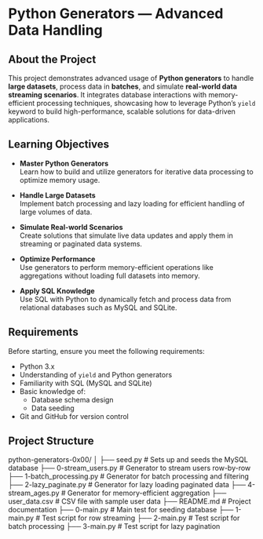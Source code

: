 # Python Generators — Advanced Data Handling

## About the Project

This project demonstrates advanced usage of **Python generators** to handle **large datasets**, process data in **batches**, and simulate **real-world data streaming scenarios**. It integrates database interactions with memory-efficient processing techniques, showcasing how to leverage Python’s `yield` keyword to build high-performance, scalable solutions for data-driven applications.


## Learning Objectives

-  **Master Python Generators**  
  Learn how to build and utilize generators for iterative data processing to optimize memory usage.

-  **Handle Large Datasets**  
  Implement batch processing and lazy loading for efficient handling of large volumes of data.

- **Simulate Real-world Scenarios**  
  Create solutions that simulate live data updates and apply them in streaming or paginated data systems.

- **Optimize Performance**  
  Use generators to perform memory-efficient operations like aggregations without loading full datasets into memory.

-  **Apply SQL Knowledge**  
  Use SQL with Python to dynamically fetch and process data from relational databases such as MySQL and SQLite.

## Requirements

Before starting, ensure you meet the following requirements:

- Python 3.x
- Understanding of `yield` and Python generators
- Familiarity with SQL (MySQL and SQLite)
- Basic knowledge of:
  - Database schema design
  - Data seeding
- Git and GitHub for version control

## Project Structure

python-generators-0x00/
│
├── seed.py               # Sets up and seeds the MySQL database
├── 0-stream_users.py     # Generator to stream users row-by-row
├── 1-batch_processing.py # Generator for batch processing and filtering
├── 2-lazy_paginate.py    # Generator for lazy loading paginated data
├── 4-stream_ages.py      # Generator for memory-efficient aggregation
├── user_data.csv         # CSV file with sample user data
├── README.md             # Project documentation
├── 0-main.py             # Main test for seeding database
├── 1-main.py             # Test script for row streaming
├── 2-main.py             # Test script for batch processing
├── 3-main.py             # Test script for lazy pagination
